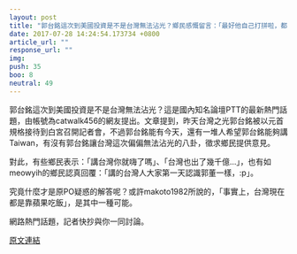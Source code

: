 ```yaml
---
layout: post
title: "郭台銘這次到美國投資是不是台灣無法沾光？鄉民感慨留言：「最好他自己打拼啦，都沒跟台灣銀行貸款」。"
date: 2017-07-28 14:24:54.173734 +0800
article_url: ""
response_url: ""
img: 
push: 35
boo: 8
neutral: 49
---
```


郭台銘這次到美國投資是不是台灣無法沾光？這是國內知名論壇PTT的最新熱門話題，由帳號為catwalk456的網友提出。文章提到，昨天台灣之光郭台銘被以元首規格接待到白宮召開記者會，不過郭台銘能有今天，還有一堆人希望郭台銘能夠講Taiwan，有沒有郭台銘讓台灣這次偏偏無法沾光的八卦，徵求鄉民提供意見。

對此，有些鄉民表示：「講台灣你就嗨了嗎」、「台灣也出了幾千億...」，也有如meowyih的鄉民認真回覆：「講的台灣人大家第一天認識郭董一樣，:p」。

究竟什麼才是原PO疑惑的解答呢？或許makoto1982所說的，「事實上，台灣現在都是靠蘋果吃飯」，是其中一種可能。

網路熱門話題，記者快抄與你一同討論。

<a href = "https://www.ptt.cc/bbs/Gossiping/M.1501200892.A.A3E.html">原文連結</a>

